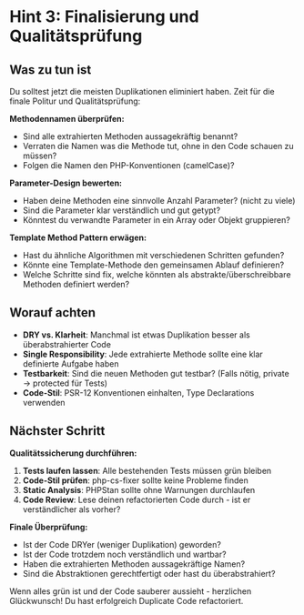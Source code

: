 # Hint 3: Finalisierung und Qualitätsprüfung

## Was zu tun ist

Du solltest jetzt die meisten Duplikationen eliminiert haben. Zeit für die finale Politur und Qualitätsprüfung:

**Methodennamen überprüfen:**
- Sind alle extrahierten Methoden aussagekräftig benannt?
- Verraten die Namen was die Methode tut, ohne in den Code schauen zu müssen?
- Folgen die Namen den PHP-Konventionen (camelCase)?

**Parameter-Design bewerten:**
- Haben deine Methoden eine sinnvolle Anzahl Parameter? (nicht zu viele)
- Sind die Parameter klar verständlich und gut getypt?
- Könntest du verwandte Parameter in ein Array oder Objekt gruppieren?

**Template Method Pattern erwägen:**
- Hast du ähnliche Algorithmen mit verschiedenen Schritten gefunden?
- Könnte eine Template-Methode den gemeinsamen Ablauf definieren?
- Welche Schritte sind fix, welche könnten als abstrakte/überschreibbare Methoden definiert werden?

## Worauf achten

- **DRY vs. Klarheit**: Manchmal ist etwas Duplikation besser als überabstrahierter Code
- **Single Responsibility**: Jede extrahierte Methode sollte eine klar definierte Aufgabe haben
- **Testbarkeit**: Sind die neuen Methoden gut testbar? (Falls nötig, private → protected für Tests)
- **Code-Stil**: PSR-12 Konventionen einhalten, Type Declarations verwenden

## Nächster Schritt

**Qualitätssicherung durchführen:**

1. **Tests laufen lassen**: Alle bestehenden Tests müssen grün bleiben
2. **Code-Stil prüfen**: php-cs-fixer sollte keine Probleme finden
3. **Static Analysis**: PHPStan sollte ohne Warnungen durchlaufen
4. **Code Review**: Lese deinen refactorierten Code durch - ist er verständlicher als vorher?

**Finale Überprüfung:**
- Ist der Code DRYer (weniger Duplikation) geworden?
- Ist der Code trotzdem noch verständlich und wartbar?
- Haben die extrahierten Methoden aussagekräftige Namen?
- Sind die Abstraktionen gerechtfertigt oder hast du überabstrahiert?

Wenn alles grün ist und der Code sauberer aussieht - herzlichen Glückwunsch! Du hast erfolgreich Duplicate Code refactoriert.